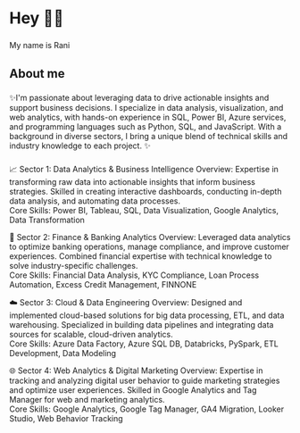 <h1 align="left">Hey 👋😊 </h1>

###

<p align="left">My name is Rani</p>

###

<h2 align="left">About me</h2>

###

<p align="left">✨I'm passionate about leveraging data to drive actionable insights and support business decisions. I specialize in data analysis, visualization, and web analytics, with hands-on experience in SQL, Power BI, Azure services, and programming languages such as Python, SQL, and JavaScript. With a background in diverse sectors, I bring a unique blend of technical skills and industry knowledge to each project. ✨</p>

###

<div align="left">
<div>
  <p> 
  📈 Sector 1: Data Analytics & Business Intelligence
Overview: Expertise in transforming raw data into actionable insights that inform business strategies. Skilled in creating interactive dashboards, conducting in-depth data analysis, and automating data processes.
  <br>
    Core Skills: Power BI, Tableau, SQL, Data Visualization, Google Analytics, Data Transformation
  </br>
  </p>
</div>

<div>
  <p>
  💼 Sector 2: Finance & Banking Analytics
Overview: Leveraged data analytics to optimize banking operations, manage compliance, and improve customer experiences. Combined financial expertise with technical knowledge to solve industry-specific challenges.
  <br>
    Core Skills: Financial Data Analysis, KYC Compliance, Loan Process Automation, Excess Credit Management, FINNONE
  </br>
  </p>
</div>

<div>
  <p>
☁️ Sector 3: Cloud & Data Engineering
Overview: Designed and implemented cloud-based solutions for big data processing, ETL, and data warehousing. Specialized in building data pipelines and integrating data sources for scalable, cloud-driven analytics.
  <br>
    Core Skills: Azure Data Factory, Azure SQL DB, Databricks, PySpark, ETL Development, Data Modeling
  </br>
  </p>
</div>

<div>
  <p>
🌐 Sector 4: Web Analytics & Digital Marketing
Overview: Expertise in tracking and analyzing digital user behavior to guide marketing strategies and optimize user experiences. Skilled in Google Analytics and Tag Manager for web and marketing analytics.
  <br>
    Core Skills: Google Analytics, Google Tag Manager, GA4 Migration, Looker Studio, Web Behavior Tracking
  </br>
 </p>
</div>
</div>
